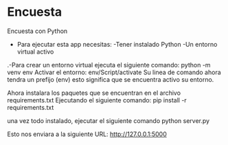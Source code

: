 # Encuesta
Encuesta con Python 

* Para ejecutar esta app necesitas:
-Tener instalado Python
-Un entorno virtual activo 

.-Para crear un entorno virtual ejecuta el siguiente comando:
    python -m venv env 
Activar el entorno: 
   env/Script/activate
Su linea de comando ahora tendra un prefijo (env)
esto significa que se encuentra activo su entorno.

Ahora instalara los paquetes que se encuentran en el archivo requirements.txt
Ejecutando el siguiente comando: 
  pip install -r requirements.txt

una vez todo instalado, ejecutar el siguiente comando
  python server.py 

Esto nos enviara a la siguiente URL: http://127.0.0.1:5000

